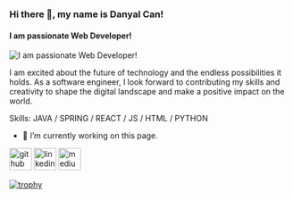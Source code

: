 ### Hi there 👋, my name is Danyal Can!
#### I am passionate Web Developer!
![I am passionate Web Developer!](https://media.licdn.com/dms/image/D4D16AQF6Y3WRiZUr4Q/profile-displaybackgroundimage-shrink_350_1400/0/1685436778616?e=1692835200&v=beta&t=IspP-jTuuo9yv2rM4QNrDZ1tRgrC6sbiZQy7McSszNM)

I am excited about the future of technology and the endless possibilities it holds. As a software engineer, I look forward to contributing my skills and creativity to shape the digital landscape and make a positive impact on the world.

Skills: JAVA / SPRING / REACT / JS / HTML / PYTHON

- 🔭 I’m currently working on this page. 


[<img src='https://cdn.jsdelivr.net/npm/simple-icons@3.0.1/icons/github.svg' alt='github' height='40'>](https://github.com/https://github.com/DCanKayrak)  [<img src='https://cdn.jsdelivr.net/npm/simple-icons@3.0.1/icons/linkedin.svg' alt='linkedin' height='40'>](https://www.linkedin.com/in/https://www.linkedin.com/in/dcankayrak//)  [<img src='https://cdn.jsdelivr.net/npm/simple-icons@3.0.1/icons/medium.svg' alt='medium' height='40'>](https://medium.com/@dcankayrak)  

[![trophy](https://github-profile-trophy.vercel.app/?username=DCanKayrak)](https://github.com/ryo-ma/github-profile-trophy)
